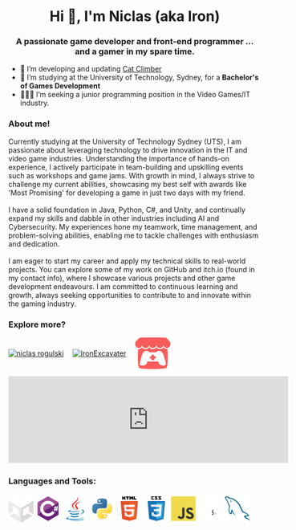 <h1 align="center">Hi 👋, I'm Niclas (aka Iron)</h1>
<h3 align="center">A passionate game developer and front-end programmer ... and a gamer in my spare time.</h3>
<ul>
  <li>🔭 I’m developing and updating <a target="_blank" rel="noreferrer noopener" href="https://niclas-rogulski.itch.io/cat-climber">Cat Climber</a></li>
  <li>🌱 I’m studying at the University of Technology, Sydney, for a <strong>Bachelor's of Games Development</strong></li>
  <li>👨🏻‍💼 I’m seeking a junior programming position in the Video Games/IT industry.</li>
</ul>
<h3 align="left">About me!</h3>
<p align="left">Currently studying at the University of Technology Sydney (UTS), I am passionate about leveraging technology to drive innovation in the IT and video game industries. Understanding the importance of hands-on experience, I actively participate in team-building and upskilling events such as workshops and game jams. With growth in mind, I always strive to challenge my current abilities, showcasing my best self with awards like 'Most Promising' for developing a game in just two days with my friend.<br><br>I have a solid foundation in Java, Python, C#, and Unity, and continually expand my skills and dabble in other industries including AI and Cybersecurity. My experiences hone my teamwork, time management, and problem-solving abilities, enabling me to tackle challenges with enthusiasm and dedication.<br><br>I am eager to start my career and apply my technical skills to real-world projects. You can explore some of my work on GitHub and itch.io (found in my contact info), where I showcase various projects and other game development endeavours.
I am committed to continuous learning and growth, always seeking opportunities to contribute to and innovate within the gaming industry.</p>
<h3 align="left">Explore more?</h3>
<p align="left">
  <a target="_blank" rel="noreferrer noopener" href="https://www.linkedin.com/in/niclas-rogulski-459845302"><img title="niclas rogulski" width="70" alt="niclas rogulski" src="https://raw.githubusercontent.com/rahuldkjain/github-profile-readme-generator/master/src/images/icons/Social/linked-in-alt.svg" align="center"></a> 
  <a target="_blank" rel="noreferrer noopener" href="https://github.com/IronExcavater/IronExcavater"><img width="70" alt="IronExcavater" src="https://raw.githubusercontent.com/rahuldkjain/github-profile-readme-generator/master/src/images/icons/Social/github.svg" align="center"></a> 
  <a target="_blank" rel="noreferrer noopener" href="https://niclas-rogulski.itch.io"><img width="70" alt="niclas rogulski" src="https://raw.githubusercontent.com/IronExcavater/IronExcavater/master/icons/itchio-textless-red.svg" align="center"></a>
</p>
<iframe frameborder="0" src="https://itch.io/embed/2780166?linkback=true&amp;border_width=4&amp;bg_color=84BBBC&amp;fg_color=222222&amp;link_color=1384df&amp;border_color=63a5a7" width="558" height="173"><a href="https://niclas-rogulski.itch.io/cat-climber">Cat Climber by Niclas Rogulski</a></iframe>
<h3 align="left">Languages and Tools:</h3>
<p align="left">
  <a target="_blank" rel="noreferrer noopener" href="https://unity.com/products/unity-engine"><img width="50" alt="Unity" src="https://raw.githubusercontent.com/IronExcavater/IronExcavater/master/icons/new-unity-white.svg" align="center"></a>
  <a target="_blank" rel="noreferrer noopener" href="https://dotnet.microsoft.com/en-us/languages/csharp"><img width="50" alt="C# icon" src="https://raw.githubusercontent.com/devicons/devicon/master/icons/csharp/csharp-original.svg" align="center"></a>
  <a target="_blank" rel="noreferrer noopener" href="https://www.java.com"><img width="50" alt="Java" src="https://raw.githubusercontent.com/devicons/devicon/master/icons/java/java-original.svg" align="center"></a>
  <a target="_blank" rel="noreferrer noopener" href="https://www.python.org"><img width="50" alt="Python" src="https://raw.githubusercontent.com/devicons/devicon/master/icons/python/python-original.svg" align="center"></a>
  <a target="_blank" rel="noreferrer noopener" href="https://developer.mozilla.org/en-US/docs/Web/HTML"><img width="50" alt="HTML5" src="https://raw.githubusercontent.com/devicons/devicon/master/icons/html5/html5-original-wordmark.svg" align="center"></a>
  <a target="_blank" rel="noreferrer noopener" href="https://developer.mozilla.org/en-US/docs/Web/CSS"><img width="50" alt="CSS3" src="https://raw.githubusercontent.com/devicons/devicon/master/icons/css3/css3-original-wordmark.svg" align="center"></a>
  <a target="_blank" rel="noreferrer noopener" href="https://developer.mozilla.org/en-US/docs/Web/JavaScript"><img width="50" alt="JavaScript" src="https://raw.githubusercontent.com/devicons/devicon/master/icons/javascript/javascript-original.svg" align="center"></a>
  <a target="_blank" rel="noreferrer noopener" href="https://tiswww.case.edu/php/chet/bash/bashtop.html"><img width="50" alt="Bash" src="https://raw.githubusercontent.com/IronExcavater/IronExcavater/master/icons/bash-white.svg" align="center"></a>
  <a target="_blank" rel="noreferrer noopener" href="https://www.mysql.com"><img width="50" alt="MySQL" src="https://raw.githubusercontent.com/devicons/devicon/master/icons/mysql/mysql-original.svg" align="center"></a>
</p>
